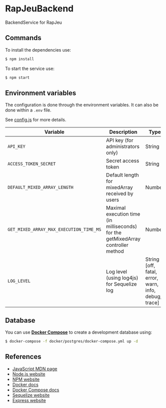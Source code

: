 # RapJeuBackend

BackendService for RapJeu
## Commands

To install the dependencies use:

```bash
$ npm install
```

To start the service use:

```bash
$ npm start
```

## Environment variables

The configuration is done through the environment variables.
It can also be done within a `.env` file.

See [config.js](src/config.js) for more details.

| Variable                                | Description                                                                      | Type                                                      |
|-----------------------------------------|----------------------------------------------------------------------------------|-----------------------------------------------------------|
| `API_KEY`                               | API key (for administrators only)                                                | String                                                    |
| `ACCESS_TOKEN_SECRET`                   | Secret access token                                                              | String                                                    |
| `DEFAULT_MIXED_ARRAY_LENGTH`            | Default length for mixedArray received by users                                  | Number                                                    |
| `GET_MIXED_ARRAY_MAX_EXECUTION_TIME_MS` | Maximal execution time (in milliseconds) for the getMixedArray controller method | Number                                                    |
| `LOG_LEVEL`                             | Log level (using log4js) for Sequelize log                                       | String [off, fatal, error, warn, info, debug, trace] |

## Database

You can use **[Docker Compose](https://docs.docker.com/compose/)** to create a development database using:

```bash
$ docker-compose -f docker/postgres/docker-compose.yml up -d
```

## References

* [JavaScript MDN page](https://developer.mozilla.org/en/docs/Web/JavaScript)
* [Node.js website](https://nodejs.org/en/)
* [NPM website](https://www.npmjs.com/)
* [Docker docs](https://docs.docker.com/)
* [Docker Compose docs](https://docs.docker.com/compose/)
* [Sequelize website](https://sequelize.org/)
* [Express website](https://expressjs.com/)
